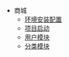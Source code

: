- 商城
  	- [环境安装配置](mmal/centos.md)
  	- [项目启动](mmal/idea.md)
  	- [用户模块](mmal/user.md)
  	- [分类模块](mmal/category.md)

